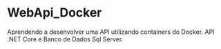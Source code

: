 # WebApi_Docker
Aprendendo a desenvolver uma API utilizando containers do Docker. API .NET Core e Banco de Dados Sql Server.
